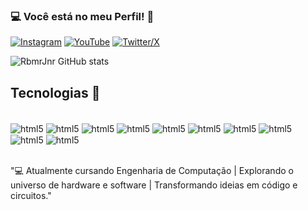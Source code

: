
### 💻 Você está no meu Perfil! 👋
[![Instagram](https://img.shields.io/badge/Instagram-E4405F?style=for-the-badge&logo=instagram&logoColor=white)](https://www.instagram.com/ribamar_jnr/)
[![YouTube](https://img.shields.io/badge/YouTube-FF0000?style=for-the-badge&logo=youtube&logoColor=white)](https://www.youtube.com/channel/UCC6Xl-ke8TGejnse9X9sD2g)
[![Twitter/X](https://img.shields.io/badge/Twitter-1DA1F2?style=for-the-badge&logo=twitter&logoColor=white)](https://twitter.com/RbmrJnr)

![RbmrJnr GitHub stats](https://github-readme-stats.vercel.app/api?username=RbmrJnr&show_icons=true&theme=tokyonight)

## Tecnologias 🤖

<div style="display :inlinr_block"><br/>
<img align="center" alt="html5" src="https://img.shields.io/badge/Windows-0078D6?style=for-the-badge&logo=windows&logoColor=white">
<img align="center" alt="html5" src="https://img.shields.io/badge/Linux-FCC624?style=for-the-badge&logo=linux&logoColor=black">
<img align="center" alt="html5" src="https://img.shields.io/badge/GIT-E44C30?style=for-the-badge&logo=git&logoColor=white">
<img align="center" alt="html5" src="https://img.shields.io/badge/C-00599C?style=for-the-badge&logo=c&logoColor=white">
<img align="center" alt="html5" src="https://img.shields.io/badge/C%2B%2B-00599C?style=for-the-badge&logo=c%2B%2B&logoColor=white">
<img align="center" alt="html5" src="https://img.shields.io/badge/HTML5-E34F26?style=for-the-badge&logo=html5&logoColor=white">
<img align="center" alt="html5" src="https://img.shields.io/badge/CSS3-1572B6?style=for-the-badge&logo=css3&logoColor=white">
<img align="center" alt="html5" src="https://img.shields.io/badge/MySQL-00000F?style=for-the-badge&logo=mysql&logoColor=white">
<img align="center" alt="html5" src="https://img.shields.io/badge/PHP-777BB4?style=for-the-badge&logo=php&logoColor=white">
<img align="center" alt="html5" src="https://img.shields.io/badge/Amazon_AWS-FF9900?style=for-the-badge&logo=amazonaws&logoColor=white">
</div></br>

"💻 Atualmente cursando Engenharia de Computação | Explorando o universo de hardware e software | Transformando ideias em código e circuitos."
